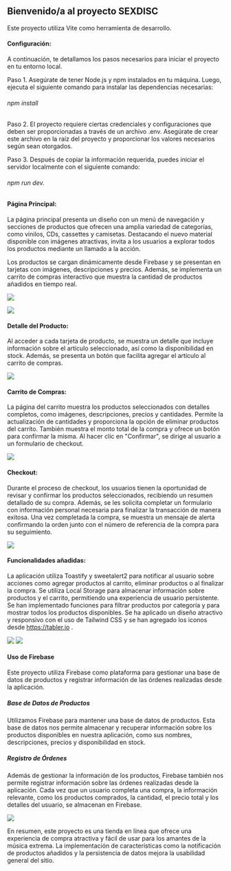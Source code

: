 
## Bienvenido/a al proyecto SEXDISC 

Este proyecto utiliza Vite como herramienta de desarrollo.

#### Configuración:

A continuación, te detallamos los pasos necesarios para iniciar el proyecto en tu entorno local.

Paso 1. Asegúrate de tener Node.js y npm instalados en tu máquina. Luego, ejecuta el siguiente comando para instalar las dependencias necesarias: 

###### npm install

Paso 2. El proyecto requiere ciertas credenciales y configuraciones que deben ser proporcionadas a través de un archivo .env. Asegúrate de crear este archivo en la raíz del proyecto y proporcionar los valores necesarios según  sean otorgados.

Paso 3. Después de copiar la información requerida, puedes iniciar el servidor localmente con el siguiente comando: 

###### npm run dev. 


#### Página Principal:

La página principal presenta un diseño con un menú de navegación y secciones de productos que ofrecen una amplia variedad de categorías, como vinilos, CDs, cassettes y camisetas. Destacando el nuevo material disponible con imágenes atractivas, invita a los usuarios a explorar todos los productos mediante un llamado a la acción.

Los productos se cargan dinámicamente desde Firebase y se presentan en tarjetas con imágenes, descripciones y precios. Además, se implementa un carrito de compras interactivo que muestra la cantidad de productos añadidos en tiempo real.


![](/public/imgREADME/inicio.png)

![](/public/imgREADME/inicio2.png)


#### Detalle del Producto:

Al acceder a cada tarjeta de producto, se muestra un detalle que incluye información sobre el artículo seleccionado, así como la disponibilidad en stock. Además, se presenta un botón que facilita agregar el artículo al carrito de compras.

![](/public/imgREADME/detalle.png)

#### Carrito de Compras:

La página del carrito muestra los productos seleccionados con detalles completos, como imágenes, descripciones, precios y cantidades. Permite la actualización de cantidades y proporciona la opción de eliminar productos del carrito. También muestra el monto total de la compra y ofrece un botón para confirmar la misma. Al hacer clic en "Confirmar", se dirige al usuario a un formulario de checkout.

![](/public/imgREADME/carrito.png)

#### Checkout:

Durante el proceso de checkout, los usuarios tienen la oportunidad de revisar y confirmar los productos seleccionados, recibiendo un resumen detallado de su compra. Además, se les solicita completar un formulario con información personal necesaria para finalizar la transacción de manera exitosa. Una vez completada la compra, se muestra un mensaje de alerta confirmando la orden junto con el número de referencia de la compra para su seguimiento.

![](/public/imgREADME/checkout.png)

#### Funcionalidades añadidas:

La aplicación utiliza Toastify y sweetalert2 para notificar al usuario sobre acciones como agregar productos al carrito, eliminar productos o al finalizar la compra. Se utiliza Local Storage para almacenar información sobre productos y el carrito, permitiendo una experiencia de usuario persistente. Se han implementado funciones para filtrar productos por categoría y para mostrar todos los productos disponibles. Se ha aplicado un diseño atractivo y responsivo con el uso de Tailwind CSS y se han agregado los iconos desde https://tabler.io .

![](/public/imgREADME/confirmacion.png)
![](/public/imgREADME/funcionalidades.png)


#### Uso de Firebase

Este proyecto utiliza Firebase como plataforma para gestionar una base de datos de productos y registrar información de las órdenes realizadas desde la aplicación.

##### Base de Datos de Productos

Utilizamos Firebase para mantener una base de datos de productos. Esta base de datos nos permite almacenar y recuperar información sobre los productos disponibles en nuestra aplicación, como sus nombres, descripciones, precios y disponibilidad en stock. 

##### Registro de Órdenes

Además de gestionar la información de los productos, Firebase también nos permite registrar información sobre las órdenes realizadas desde la aplicación. Cada vez que un usuario completa una compra, la información relevante, como los productos comprados, la cantidad, el precio total y los detalles del usuario, se almacenan en Firebase.


![](/public/imgREADME/firebase.png)


En resumen, este proyecto es una tienda en línea que ofrece una experiencia de compra atractiva y fácil de usar para los amantes de la música extrema. La implementación de características como la notificación de productos añadidos y la persistencia de datos mejora la usabilidad general del sitio.

